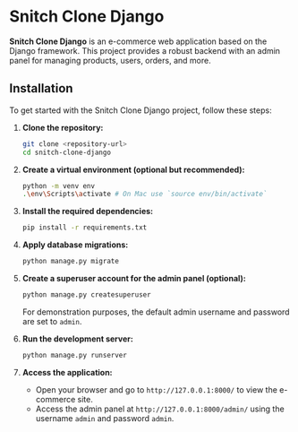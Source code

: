 
# Snitch Clone Django

**Snitch Clone Django** is an e-commerce web application based on the Django framework. This project provides a robust backend with an admin panel for managing products, users, orders, and more.


## Installation

To get started with the Snitch Clone Django project, follow these steps:

1. **Clone the repository:**

    ```bash
    git clone <repository-url>
    cd snitch-clone-django
    ```

2. **Create a virtual environment (optional but recommended):**

    ```bash
    python -m venv env
    .\env\Scripts\activate # On Mac use `source env/bin/activate` 
    ```

3. **Install the required dependencies:**

    ```bash
    pip install -r requirements.txt
    ```

4. **Apply database migrations:**

    ```bash
    python manage.py migrate
    ```

5. **Create a superuser account for the admin panel (optional):**

    ```bash
    python manage.py createsuperuser
    ```

    For demonstration purposes, the default admin username and password are set to `admin`.

6. **Run the development server:**

    ```bash
    python manage.py runserver
    ```

7. **Access the application:**

    - Open your browser and go to `http://127.0.0.1:8000/` to view the e-commerce site.
    - Access the admin panel at `http://127.0.0.1:8000/admin/` using the username `admin` and password `admin`.


